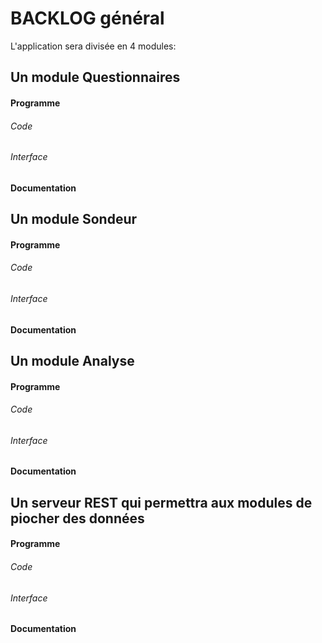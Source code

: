 # BACKLOG général

L'application sera divisée en 4 modules:

## Un module Questionnaires
#### Programme
###### Code
###### Interface
#### Documentation


## Un module Sondeur
#### Programme
###### Code
###### Interface
#### Documentation


## Un module Analyse
#### Programme
###### Code
###### Interface
#### Documentation


## Un serveur REST qui permettra aux modules de piocher des données
#### Programme
###### Code
###### Interface
#### Documentation
